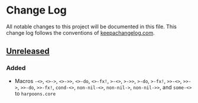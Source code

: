 # Change Log

All notable changes to this project will be documented in this file. This
change log follows the conventions of
[keepachangelog.com].

## [Unreleased]

### Added

- Macros `-<>`, `<>->`, `<>->>`, `<>-do`, `<>-fx!`, `>-<>`, `>->>`, `>-do`,
  `>-fx!`, `>>-<>`, `>>->`, `>>-do`, `>>-fx!`, `cond-<>`, `non-nil-<>`,
  `non-nil->`, `non-nil->>`, and `some-<>` to `harpoons.core`

[keepachangelog.com]: https://keepachangelog.com/
[Unreleased]: https://github.com/codebrutale/harpoons/compare/...HEAD
